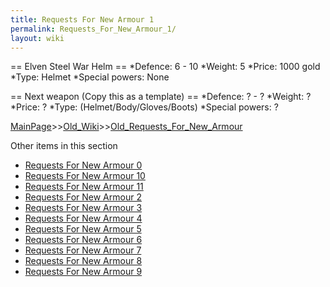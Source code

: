 ```yaml
---
title: Requests For New Armour 1
permalink: Requests_For_New_Armour_1/
layout: wiki
---
```

== Elven Steel War Helm ==
*Defence: 6 - 10
*Weight: 5
*Price: 1000 gold
*Type: Helmet
*Special powers: None


== Next weapon (Copy this as a template) ==
*Defence: ? - ?
*Weight: ?
*Price: ?
*Type: (Helmet/Body/Gloves/Boots)
*Special powers: ?

[MainPage](/keeperrl_wiki/ "wikilink")>>[Old_Wiki](/keeperrl_wiki/Old_Wiki "wikilink")>>[Old_Requests_For_New_Armour](/keeperrl_wiki/Old_Requests_For_New_Armour "wikilink")

Other items in this section
-    [Requests For New Armour 0](/keeperrl_wiki/Requests_For_New_Armour_0 "wikilink")
-    [Requests For New Armour 10](/keeperrl_wiki/Requests_For_New_Armour_10 "wikilink")
-    [Requests For New Armour 11](/keeperrl_wiki/Requests_For_New_Armour_11 "wikilink")
-    [Requests For New Armour 2](/keeperrl_wiki/Requests_For_New_Armour_2 "wikilink")
-    [Requests For New Armour 3](/keeperrl_wiki/Requests_For_New_Armour_3 "wikilink")
-    [Requests For New Armour 4](/keeperrl_wiki/Requests_For_New_Armour_4 "wikilink")
-    [Requests For New Armour 5](/keeperrl_wiki/Requests_For_New_Armour_5 "wikilink")
-    [Requests For New Armour 6](/keeperrl_wiki/Requests_For_New_Armour_6 "wikilink")
-    [Requests For New Armour 7](/keeperrl_wiki/Requests_For_New_Armour_7 "wikilink")
-    [Requests For New Armour 8](/keeperrl_wiki/Requests_For_New_Armour_8 "wikilink")
-    [Requests For New Armour 9](/keeperrl_wiki/Requests_For_New_Armour_9 "wikilink")
